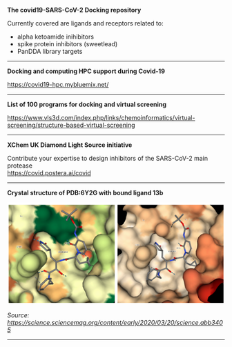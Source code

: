 <B>The covid19-SARS-CoV-2 Docking repository </B>

Currently covered are ligands and receptors related to:
* alpha ketoamide inihibitors
* spike protein inhibitors (sweetlead)
* PanDDA library targets

---

<B>Docking and computing HPC support during Covid-19 </B>
  
https://covid19-hpc.mybluemix.net/

---

<B>List of 100 programs for docking and virtual screening</B>

https://www.vls3d.com/index.php/links/chemoinformatics/virtual-screening/structure-based-virtual-screening


---

<B>XChem UK  Diamond Light Source initiative</B>  

Contribute your expertise to design inhibitors of the SARS-CoV-2 main protease  
https://covid.postera.ai/covid

---

<B>Crystal structure of PDB:6Y2G with bound ligand 13b</B>

![Ligand picture](https://github.com/tobigithub/covid19-SARS-CoV-2/blob/master/docking/alpha-ketoamide/PDB6Y2G-ligand-13b-dock.PNG)

<I>Source: https://science.sciencemag.org/content/early/2020/03/20/science.abb3405</I>

---
